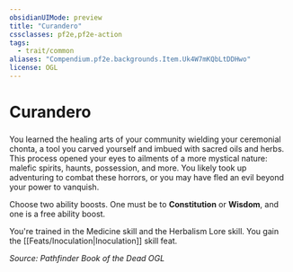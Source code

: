 ```yaml
---
obsidianUIMode: preview
title: "Curandero"
cssclasses: pf2e,pf2e-action
tags:
  - trait/common
aliases: "Compendium.pf2e.backgrounds.Item.Uk4W7mKQbLtDDHwo"
license: OGL
---
```

# Curandero

### 






You learned the healing arts of your community wielding your ceremonial chonta, a tool you carved yourself and imbued with sacred oils and herbs. This process opened your eyes to ailments of a more mystical nature: malefic spirits, haunts, possession, and more. You likely took up adventuring to combat these horrors, or you may have fled an evil beyond your power to vanquish.

Choose two ability boosts. One must be to **Constitution** or **Wisdom**, and one is a free ability boost.

You're trained in the Medicine skill and the Herbalism Lore skill. You gain the [[Feats/Inoculation|Inoculation]] skill feat.

*Source: Pathfinder Book of the Dead*
*OGL*